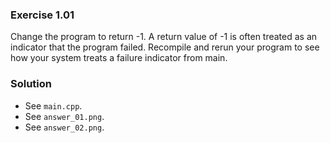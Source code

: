 ### Exercise 1.01

Change the program to return -1. A return value of -1 is often treated
as an indicator that the program failed. Recompile and rerun your program to see how
your system treats a failure indicator from main.

### Solution

* See `main.cpp`.
* See `answer_01.png`.
* See `answer_02.png`.
